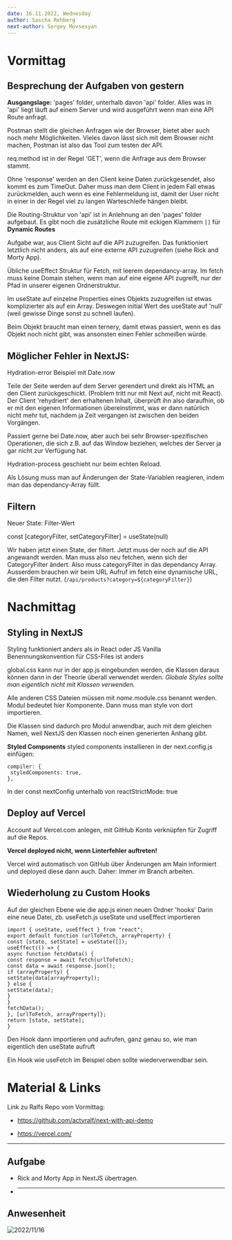 ```yaml
---
date: 16.11.2022, Wednesday
author: Sascha Rehberg
next-author: Sergey Movsesyan
---
```


# Vormittag

## Besprechung der Aufgaben von gestern

**Ausgangslage:**
'pages' folder, unterhalb davon 'api' folder.
Alles was in 'api' liegt läuft auf einem Server und wird ausgeführt wenn man eine API Route anfragt.

Postman stellt die gleichen Anfragen wie der Browser, bietet aber auch noch mehr Möglichkeiten. Vieles davon lässt sich mit dem Browser nicht machen, Postman ist also das Tool zum testen der API.

req.method ist in der Regel 'GET', wenn die Anfrage aus dem Browser stammt.

Ohne 'response' werden an den Client keine Daten zurückgesendet, also kommt es zum TimeOut. Daher muss man dem Client in jedem Fall etwas zurückmelden, auch wenn es eine Fehlermeldung ist, damit der User nicht in einer in der Regel viel zu langen Warteschleife hängen bleibt.

Die Routing-Struktur von 'api' ist in Anlehnung an den 'pages' folder aufgebaut. Es gibt noch die zusätzliche Route mit eckigen Klammern `[]` für **Dynamic Routes**

Aufgabe war, aus Client Sicht auf die API zuzugreifen.
Das funktioniert letztlich nicht anders, als auf eine externe API zuzugreifen (siehe Rick and Morty App).

Übliche useEffect Struktur für Fetch, mit leerem dependancy-array. Im fetch muss keine Domain stehen, wenn man auf eine eigene API zugreift, nur der Pfad in unserer eigenen Ordnerstruktur.

Im useState auf einzelne Properties eines Objekts zuzugreifen ist etwas komplizierter als auf ein Array. Deswegen initial Wert des useState auf 'null' (weil gewisse Dinge sonst zu schnell laufen).

Beim Objekt braucht man einen ternery, damit etwas passiert, wenn es das Objekt noch nicht gibt, was ansonsten einen Fehler schmeißen würde.

## Möglicher Fehler in NextJS:

Hydration-error
Beispiel mit Date.now

Teile der Seite werden auf dem Server gerendert und direkt als HTML an den Client zurückgeschickt. (Problem tritt nur mit Next auf, nicht mit React).
Der Client 'rehydriert' den erhaltenen Inhalt, überprüft ihn also daraufhin, ob er mit den eigenen Informationen übereinstimmt, was er dann natürlich nicht mehr tut, nachdem ja Zeit vergangen ist zwischen den beiden Vorgängen.

Passiert gerne bei Date.now, aber auch bei sehr Browser-spezifischen Operationen, die sich z.B. auf das Window beziehen, welches der Server ja gar nicht zur Verfügung hat.

Hydration-process geschieht nur beim echten Reload.

Als Lösung muss man auf Änderungen der State-Variablen reagieren, indem man das dependancy-Array füllt.

## Filtern

Neuer State: Filter-Wert

const [categoryFilter, setCategoryFilter] = useState(null)

Wir haben jetzt einen State, der filtert. Jetzt muss der noch auf die API angewandt werden.
Man muss also neu fetchen, wenn sich der CategoryFilter ändert. Also muss categoryFilter in das dependancy Array.
Ausserdem brauchen wir beim URL Aufruf im fetch eine dynamische URL, die den Filter nutzt. (`/api/products?category=${categoryFilter}`)

# Nachmittag

## Styling in NextJS

Styling funktioniert anders als in React oder JS Vanilla
Benennungskonvention für CSS-Files ist anders

global.css kann nur in der app.js eingebunden werden, die Klassen daraus können dann in der Theorie überall verwendet werden.
_Globale Styles sollte man eigentlich nicht mit Klassen verwenden._

Alle anderen CSS Dateien müssen mit _name_.module.css benannt werden. Modul bedeutet hier Komponente. Dann muss man style von dort importieren.

Die Klassen sind dadurch pro Modul anwendbar, auch mit dem gleichen Namen, weil NextJS den Klassen noch einen generierten Anhang gibt.

**Styled Components**
styled components installieren
in der next.config.js einfügen:

```
compiler: {
 styledComponents: true,
},
```

In der const nextConfig unterhalb von reactStrictMode: true

## Deploy auf Vercel

Account auf Vercel.com anlegen, mit GitHub Konto verknüpfen für Zugriff auf die Repos.

**Vercel deployed nicht, wenn Linterfehler auftreten!**

Vercel wird automatisch von GitHub über Änderungen am Main informiert und deployed diese dann auch. Daher: Immer im Branch arbeiten.

## Wiederholung zu Custom Hooks

Auf der gleichen Ebene wie die app.js einen neuen Ordner 'hooks'
Darin eine neue Datei, zb. useFetch.js
useState und useEffect importieren

```
import { useState, useEffect } from "react";
export default function (urlToFetch, arrayProperty) {
const [state, setState] = useState([]);
useEffect(() => {
async function fetchData() {
const response = await fetch(urlToFetch);
const data = await response.json();
if (arrayProperty) {
setState(data[arrayProperty]);
} else {
setState(data);
}
}
fetchData();
}, [urlToFetch, arrayProperty]};
return [state, setState];
}
```

Den Hook dann importieren und aufrufen, ganz genau so, wie man eigentlich den useState aufruft

Ein Hook wie useFetch im Beispiel oben sollte wiederverwendbar sein.

# Material & Links

Link zu Ralfs Repo vom Vormittag:

- https://github.com/actyralf/next-with-api-demo

- https://vercel.com/

---

## Aufgabe

- Rick and Morty App in NextJS übertragen.

- ***

## Anwesenheit

![2022/11/16](../images/2022-11-16.png)
